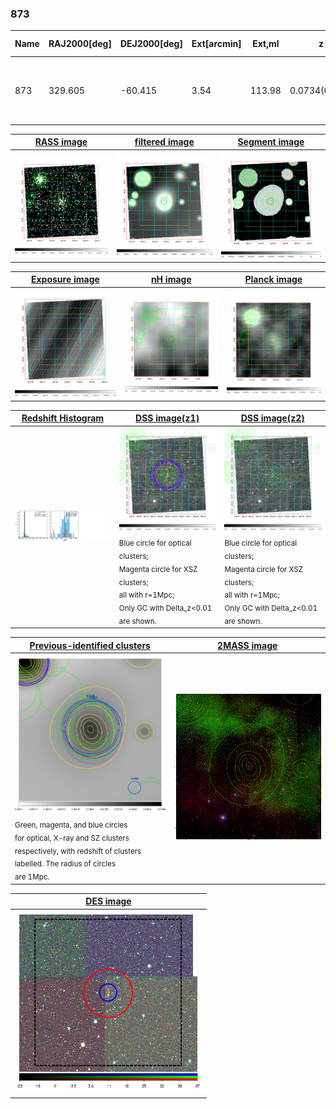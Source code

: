 <div STYLE="page-break-after: always;"></div>

### 873

|Name|RAJ2000[deg]|DEJ2000[deg] |Ext[arcmin]| Ext,ml | z | z_src| C|GC(XSZ,Delta_z<0.01)| GC(OPT,Delta_z<0.01)|GC| R_sig[arcmin] | R500[arcmin] | R500[Mpc]| CRsig[c/s] | CR500[c/s] |L500[1E44 erg/s]|F500[1E-12 erg/s/cm^2]| M500[1E14 Msun]|Tx[keV]|Cnt_sig|Beta|Rc[arcmin]|Comment|Alias|
|---|---|---|---|---|---|------|---|--------|---------|----------|---|---|---|---|---|---|---|---|---|---|---|---|---|---|
|873| 329.605| -60.415| 3.54| 113.98| 0.0734(0.005)| z1, z_xsz| B| MCXC, PSZ2, Tar, XB| A, N, W| A, MCXC, N, PSZ2, Tar, W, XB| 11.238| 10.890| 0.912| 0.390(0.046)| 0.388(0.046)| 0.965(0.058)| 7.325(0.441)| 2.31(0.07)| 3.68(0.07)| 140.2| 0.803(-0.133+0.127)| 5.904(-1.313+1.103)| -| k438|

|[RASS image](../image/873/873_img.pdf)|[filtered image](../image/873/873_fil.pdf)|[Segment image](../image/873/873_seg.pdf)|
|-------------------|--------------------|-------------------|
| <img src="../image/873/873_img.png" width="300">  | <img src="../image/873/873_fil.png" width="300">   | <img src="../image/873/873_seg.png" width="300">  |

|[Exposure image](../image/873/873_mex.pdf)| [nH image](../image/873/873_nh.pdf)| [Planck image](../image/873/873_p.pdf)|
|-------------------|--------------------|-------------------|
|<img src="../image/873/873_mex.png" width="300">   | <img src="../image/873/873_nh.png" width="300">    | <img src="../image/873/873_p.png" width="300"> |

|[Redshift Histogram](../image/873/873_zg.pdf) | [DSS image(z1)](../image/873/873_dss_z1.pdf)      |  [DSS image(z2)](../image/873/873_dss_z2.pdf)    |
|-------------------|--------------------|-------------------|
|<img src="../image/873/873_zg.png" width="300"> |<img src="../image/873/873_dss_z1.png" width="300"> <sub><br>Blue circle for optical clusters; <br>Magenta circle for XSZ clusters; <br>all with r=1Mpc; <br>Only GC with Delta_z<0.01 are shown. </sub>| <img src="../image/873/873_dss_z2.png" width="300"><sub><br>Blue circle for optical clusters; <br>Magenta circle for XSZ clusters; <br>all with r=1Mpc; <br>Only GC with Delta_z<0.01 are shown. </sub> |

|[Previous-identified clusters](../image/873/873_gc.pdf) | [2MASS image](../image/873/873_2mass.pdf)      |
|-------------------|-------------------|
|<img src=../image/873/873_gc.png width="300"> <br><sub>Green, magenta, and blue circles <br>for optical, X-ray and SZ clusters <br>respectively, with redshift of clusters <br>labelled. The radius of circles <br>are 1Mpc.</sub>|<img src="../image/873/873_2mass.png" width="300">  |

|[DES image](../image/873/873_des.pdf)   |
|-------------------|
| <img src="../image/873/873_des.png" width="300">  |
